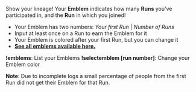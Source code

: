 Show your lineage! Your **Emblem** indicates how many **Runs** you've participated in, and the **Run** in which you joined!

- Your Emblem has two numbers: *Your first Run* | *Number of Runs*
- Input at least once on a Run to earn the Emblem for it
- Your Emblem is colored after your first Run, but you can change it
- [**See all emblems available here.**](https://cdn.discordapp.com/attachments/333366468794122240/828495225680953364/unknown.png)

**!emblems**: List your Emblems
**!selectemblem \[run number\]**: Change your Emblem color

**Note**: Due to incomplete logs a small percentage of people from the first Run did not get their Emblem for that Run.